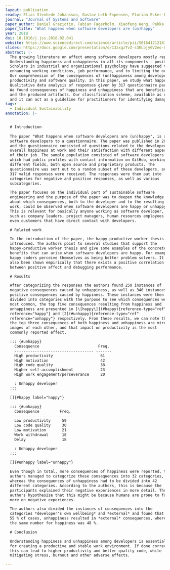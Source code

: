```yaml
---
layout: publication
readby: Elias Stenhede Johansson, Gustav Leth-Espensen, Florian Ecker-Eckhofen, Gustav Emil Nobert
journal: "Journal of Systems and Software"
paper_author: Daniel Graziotin, Fabian Fagerholm, Xiaofeng Weng, Pekka Abrahamsson
paper_title: "What happens when software developers are (un)happy"
year: 2018
doi: 10.1016/j.jss.2018.02.041
website: https://www.sciencedirect.com/science/article/pii/S0164121218300323?via%3Dihub
slides: https://docs.google.com/presentation/d/13zxgzTvZ-s3ELbjy0V2eo-USCSm2jKhw9RmGKIoqEP8/edit?usp=sharing
abstract: |-
  The growing literature on affect among software developers mostly reports on the linkage between happiness, software quality, and developer productivity. 
  Understanding happiness and unhappiness in all its components – positive and negative emotions and moods – is an attractive and important endeavor. 
  Scholars in industrial and organizational psychology have suggested that understanding happiness and unhappiness could lead to cost-effective ways of 
  enhancing working conditions, job performance, and to limiting the occurrence of psychological disorders. 
  Our comprehension of the consequences of (un)happiness among developers is still too shallow, being mainly expressed in terms of development 
  productivity and software quality. In this paper, we study what happens when developers are happy and unhappy while developing software. 
  Qualitative data analysis of responses given by 317 questionnaire participants identified 42 consequences of unhappiness and 32 of happiness. 
  We found consequences of happiness and unhappiness that are beneficial and detrimental for developers’ mental well-being, the software development process, 
  and the produced artifacts. Our classification scheme, available as open data enables new happiness research opportunities of cause-effect type, 
  and it can act as a guideline for practitioners for identifying damaging effects of unhappiness and for fostering happiness on the job. 
tags:
  - Individual Sustainability
annotation: |-


  # Introduction
  
  The paper "What happens when software developers are (un)happy", is a paper based on the responses of 317
  software developers to a questionnaire. The paper was published in 2018
  and the questionnaire consisted of questions related to the developers'
  overall happiness at work and their satisfaction with different aspects
  of their job. The sample population consisted of software developers
  which had public profiles with contact information on GitHub, working in
  different fields, both open source and proprietary products. The
  questionnaire was sent out to a random subset of these developers, and
  317 valid responses were received. The responses were then put into
  categories for negative and positive responses, as well as various
  subcategories.

  The paper focuses on the individual part of sustainable software
  engineering and the purpose of the paper was to deepen the knowledge
  about which consequences, both to the developer and to the resulting
  work, could be observed when software developers are happy or unhappy.
  This is relevant for basically anyone working as software developer,
  such as company leaders, project managers, human resources employees or
  even customers that have direct contact with developers.

  # Related work

  In the introduction of the paper, the happy-productive worker thesis is
  introduced. The authors point to several studies that support the
  happy-productive worker thesis and give some examples of the concrete
  benefits that can arise when software developers are happy. For example,
  happy coders perceive themselves as being better problem solvers. It has
  also been shown empirically that there exists a positive correlation
  between positive affect and debugging performance.

  # Results

  After categorizing the responses the authors found 250 instances of
  negative consequences caused by unhappiness, as well as 340 instances of
  positive consequences caused by happiness. These instances were then
  divided into categories with the purpose to see which consequences were
  most common, the top five consequences resulting from happiness and
  unhappiness are presented in [\[happy\]](#happy){reference-type="ref"
  reference="happy"} and [2](#unhappy){reference-type="ref"
  reference="unhappy"} respectively. From these results, we can note that
  the top three consequences of both happiness and unhappiness are mirror
  images of each other, and that impact on productivity is the most
  commonly reported effect.

  ::: {#unhappy}
    Consequence                          Freq.
    ----------------------------------- -------
    High productivity                     61
    High motivation                       42
    High code quality                     38
    Higher self-accomplishment            23
    High work engagement/perseverance     20

    : Unhappy developer
  :::

  []{#happy label="happy"}

  ::: {#unhappy}
    Consequence         Freq.
    ------------------ -------
    Low productivity     59
    Low code quality     30
    Low motivation       21
    Work withdrawal      18
    Delay                18

    : Unhappy developer
  :::

  []{#unhappy label="unhappy"}

  Even though in total, more consequences of happiness were reported, the
  authors managed to categorize these consequences into 32 categories,
  whereas the consequences of unhappiness had to be divided into 42
  different categories. According to the authors, this is because the
  participants explained their negative experiences in more detail. The
  authors hypothesize that this might be because humans are prone to focus
  more on negative experiences.

  The authors also divided the instances of consequences into the
  categories *developer's own wellbeing* and *external* and found that in
  55 % of cases, unhappiness resulted in *external* consequences, whereas
  the same number for happiness was 48 %.

  # Conclusion

  Understanding happiness and unhappiness among developers is essential
  for creating a productive and stable work environment. If done correctly
  this can lead to higher productivity and better quality code, while
  mitigating stress, burnout and other adverse effects.

---
```

<!--mandatory fields: paper_title, readby, paper_author, journal, year, doi or preprint or arxiv, slides (if you have), abstract, annotation -->
